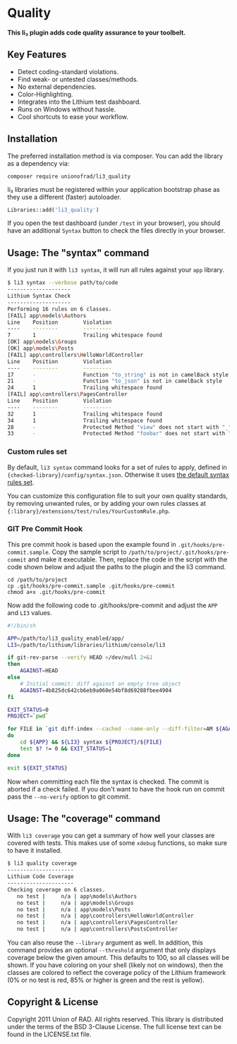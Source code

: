 # Quality
**This li₃ plugin adds code quality assurance to your toolbelt.**

## Key Features

- Detect coding-standard violations.
- Find weak- or untested classes/methods.
- No external dependencies.
- Color-Highlighting.
- Integrates into the Lithium test dashboard.
- Runs on Windows without hassle.
- Cool shortcuts to ease your workflow.

## Installation

The preferred installation method is via composer. You can add
the library as a dependency via:

```
composer require unionofrad/li3_quality
```

li₃ libraries must be registered within your application bootstrap phase 
as they use a different (faster) autoloader. 

```php
Libraries::add('li3_quality')
```

If you open the test dashboard (under `/test` in your browser), you should 
have an additional `Syntax` button to check the files directly in your browser.

## Usage: The "syntax" command

If you just run it with `li3 syntax`, it will run all rules against your `app` library.

```bash
$ li3 syntax --verbose path/to/code
--------------------
Lithium Syntax Check
--------------------
Performing 16 rules on 6 classes.
[FAIL] app\models\Authors
Line    Position        Violation
----    --------        ---------
7       1               Trailing whitespace found
[OK] app\models\Groups
[OK] app\models\Posts
[FAIL] app\controllers\HelloWorldController
Line    Position        Violation
----    --------        ---------
17      -               Function "to_string" is not in camelBack style
21      -               Function "to_json" is not in camelBack style
24      1               Trailing whitespace found
[FAIL] app\controllers\PagesController
Line    Position        Violation
----    --------        ---------
32      1               Trailing whitespace found
34      1               Trailing whitespace found
28      -               Protected Method "view" does not start with "_"
33      -               Protected Method "foobar" does not start with "_"
```

### Custom rules set

By default, `li3 syntax` command looks for a set of rules to apply, defined in
`{checked-library}/config/syntax.json`. Otherwise it uses [the default syntax rules
set](https://github.com/UnionOfRAD/li3_quality/blob/master/config/syntax.json).

You can customize this configuration file to suit your own quality standards,
by removing unwanted rules, or by adding your own rules classes at
`{:library}/extensions/test/rules/YourCustomRule.php`.

### GIT Pre Commit Hook

This pre commit hook is based upon the example found in `.git/hooks/pre-commit.sample`. Copy
the sample script to `/path/to/project/.git/hooks/pre-commit` and make it executable. Then,
replace the code in the script with the code shown below and adjust the paths to the plugin and
the li3 command.

```
cd /path/to/project
cp .git/hooks/pre-commit.sample .git/hooks/pre-commit
chmod a+x .git/hooks/pre-commit
```

Now add the following code to .git/hooks/pre-commit and adjust the `APP` and `LI3` values.

```bash
#!/bin/sh

APP=/path/to/li3_quality_enabled/app/
LI3=/path/to/lithium/libraries/lithium/console/li3

if git-rev-parse --verify HEAD >/dev/null 2>&1
then
    AGAINST=HEAD
else
    # Initial commit: diff against an empty tree object
    AGAINST=4b825dc642cb6eb9a060e54bf8d69288fbee4904
fi

EXIT_STATUS=0
PROJECT=`pwd`

for FILE in `git diff-index --cached --name-only --diff-filter=AM ${AGAINST}`
do
    cd ${APP} && ${LI3} syntax ${PROJECT}/${FILE}
    test $? != 0 && EXIT_STATUS=1
done

exit ${EXIT_STATUS}
```

Now when committing each file the syntax is checked. The commit is aborted if a check failed. If you don't want to have the hook run on commit pass the `--no-verify` option to git commit.

## Usage: The "coverage" command

With `li3 coverage` you can get a summary of how well your classes are covered with tests. This makes use of some `xdebug` functions, so make sure to have it installed.

```bash
$ li3 quality coverage
---------------------
Lithium Code Coverage
---------------------
Checking coverage on 6 classes.
   no test |     n/a | app\models\Authors
   no test |     n/a | app\models\Groups
   no test |     n/a | app\models\Posts
   no test |     n/a | app\controllers\HelloWorldController
   no test |     n/a | app\controllers\PagesController
   no test |     n/a | app\controllers\PostsController
```

You can also reuse the `--library` argument as well. In addition, this command provides an optional `--threshold` argument that only displays coverage below the given amount. This defaults to 100, so all classes will be shown. If you have coloring on your shell (likely not on windows), then the classes are colored to reflect the coverage policy of the Lithium framework (0% or no test is red, 85% or higher is green and the rest is yellow).

## Copyright & License

Copyright 2011 Union of RAD. All rights reserved. This library
is distributed under the terms of the BSD 3-Clause License. The
full license text can be found in the LICENSE.txt file.
